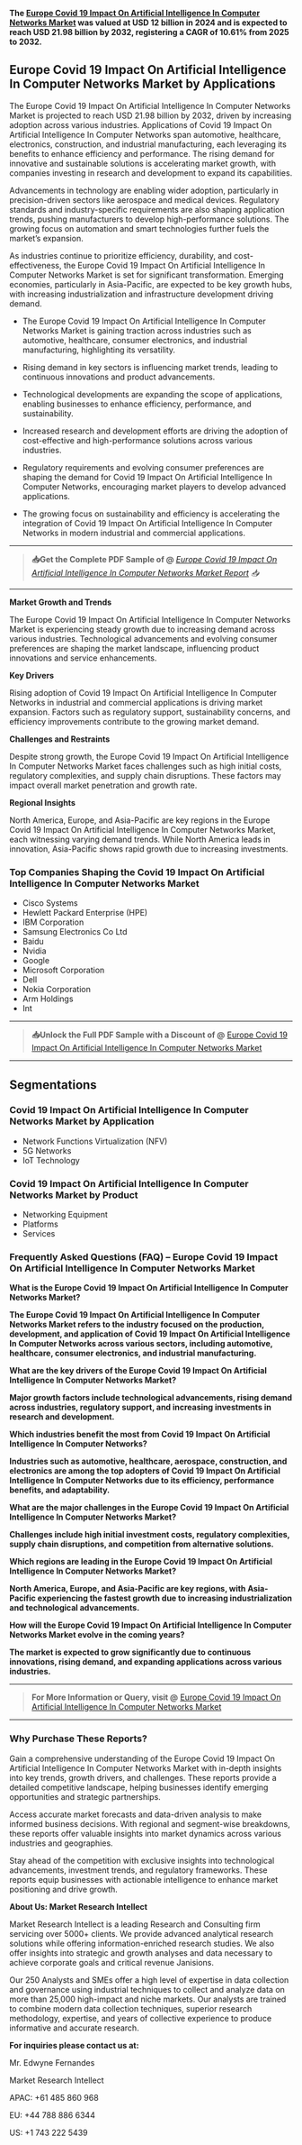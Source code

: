 <p><strong>The <a href="https://www.marketresearchintellect.com/download-sample/?rid=546049&amp;utm_source=Pulse-April-Europe&amp;utm_medium=852">Europe Covid 19 Impact On Artificial Intelligence In Computer Networks Market</a> was valued at USD 12 billion in 2024 and is expected to reach USD 21.98 billion by 2032, registering a CAGR of 10.61% from 2025 to 2032.</strong></p><h2>Europe Covid 19 Impact On Artificial Intelligence In Computer Networks Market by Applications&nbsp;</h2><p><p>The Europe Covid 19 Impact On Artificial Intelligence In Computer Networks Market is projected to reach USD 21.98 billion by 2032, driven by increasing adoption across various industries. Applications of Covid 19 Impact On Artificial Intelligence In Computer Networks span automotive, healthcare, electronics, construction, and industrial manufacturing, each leveraging its benefits to enhance efficiency and performance. The rising demand for innovative and sustainable solutions is accelerating market growth, with companies investing in research and development to expand its capabilities.</p><p>Advancements in technology are enabling wider adoption, particularly in precision-driven sectors like aerospace and medical devices. Regulatory standards and industry-specific requirements are also shaping application trends, pushing manufacturers to develop high-performance solutions. The growing focus on automation and smart technologies further fuels the market&rsquo;s expansion.</p><p>As industries continue to prioritize efficiency, durability, and cost-effectiveness, the Europe Covid 19 Impact On Artificial Intelligence In Computer Networks Market is set for significant transformation. Emerging economies, particularly in Asia-Pacific, are expected to be key growth hubs, with increasing industrialization and infrastructure development driving demand.</p></p><ul><li><p>The Europe Covid 19 Impact On Artificial Intelligence In Computer Networks Market is gaining traction across industries such as automotive, healthcare, consumer electronics, and industrial manufacturing, highlighting its versatility.</p></li><li><p>Rising demand in key sectors is influencing market trends, leading to continuous innovations and product advancements.</p></li><li><p>Technological developments are expanding the scope of applications, enabling businesses to enhance efficiency, performance, and sustainability.</p></li><li><p>Increased research and development efforts are driving the adoption of cost-effective and high-performance solutions across various industries.</p></li><li><p>Regulatory requirements and evolving consumer preferences are shaping the demand for Covid 19 Impact On Artificial Intelligence In Computer Networks, encouraging market players to develop advanced applications.</p></li><li><p>The growing focus on sustainability and efficiency is accelerating the integration of Covid 19 Impact On Artificial Intelligence In Computer Networks in modern industrial and commercial applications.</p></li></ul><hr /><blockquote><p><strong><span class="font-[700]">📥Get the Complete PDF Sample of @ </span></strong><em><span class="font-[700]"><a href="https://www.marketresearchintellect.com/download-sample/?rid=546049&amp;utm_source=Pulse-April-Europe&amp;utm_medium=852" target="_blank" data-tracking-control-name="article-ssr-frontend-pulse_little-text-block" data-tracking-will-navigate="" data-test-link="">Europe Covid 19 Impact On Artificial Intelligence In Computer Networks Market Report</a>&nbsp;📥</span></em></p></blockquote><hr /><p class="" data-start="77" data-end="360"><strong data-start="77" data-end="105">Market Growth and Trends</strong></p><p class="" data-start="77" data-end="360">The Europe Covid 19 Impact On Artificial Intelligence In Computer Networks Market is experiencing steady growth due to increasing demand across various industries. Technological advancements and evolving consumer preferences are shaping the market landscape, influencing product innovations and service enhancements.</p><p class="" data-start="362" data-end="606"><strong data-start="362" data-end="377">Key Drivers</strong></p><p class="" data-start="362" data-end="606">Rising adoption of Covid 19 Impact On Artificial Intelligence In Computer Networks in industrial and commercial applications is driving market expansion. Factors such as regulatory support, sustainability concerns, and efficiency improvements contribute to the growing market demand.</p><p class="" data-start="608" data-end="849"><strong data-start="608" data-end="637">Challenges and Restraints</strong></p><p class="" data-start="608" data-end="849">Despite strong growth, the Europe Covid 19 Impact On Artificial Intelligence In Computer Networks Market faces challenges such as high initial costs, regulatory complexities, and supply chain disruptions. These factors may impact overall market penetration and growth rate.</p><p class="" data-start="851" data-end="1095"><strong data-start="851" data-end="872">Regional Insights</strong></p><p class="" data-start="851" data-end="1095">North America, Europe, and Asia-Pacific are key regions in the Europe Covid 19 Impact On Artificial Intelligence In Computer Networks Market, each witnessing varying demand trends. While North America leads in innovation, Asia-Pacific shows rapid growth due to increasing investments.</p><p><h3>Top Companies Shaping the Covid 19 Impact On Artificial Intelligence In Computer Networks Market </h3><ul><li>Cisco Systems</li><li>Hewlett Packard Enterprise (HPE)</li><li>IBM Corporation</li><li>Samsung Electronics Co Ltd</li><li>Baidu</li><li>Nvidia</li><li>Google</li><li>Microsoft Corporation</li><li>Dell</li><li>Nokia Corporation</li><li>Arm Holdings</li><li>Int</li></ul></p><hr /><blockquote><p><strong>📥Unlock the Full PDF Sample with a Discount of @</strong> <a href="https://www.marketresearchintellect.com/ask-for-discount/?rid=546049&amp;utm_source=Pulse-April-Europe&amp;utm_medium=852">Europe Covid 19 Impact On Artificial Intelligence In Computer Networks Market</a></p></blockquote><hr /><p><h2>Segmentations</h2><h3>Covid 19 Impact On Artificial Intelligence In Computer Networks Market by Application</h3><ul><li>Network Functions Virtualization (NFV)</li><li>5G Networks</li><li>IoT Technology</li></ul><h3>Covid 19 Impact On Artificial Intelligence In Computer Networks Market by Product</h3><ul><li>Networking Equipment</li><li>Platforms</li><li>Services</li></ul></p><h3><strong>Frequently Asked Questions (FAQ) &ndash; Europe Covid 19 Impact On Artificial Intelligence In Computer Networks Market</strong></h3><p><strong>What is the Europe Covid 19 Impact On Artificial Intelligence In Computer Networks Market?</strong></p><p><strong>The Europe Covid 19 Impact On Artificial Intelligence In Computer Networks Market refers to the industry focused on the production, development, and application of Covid 19 Impact On Artificial Intelligence In Computer Networks across various sectors, including automotive, healthcare, consumer electronics, and industrial manufacturing.</strong></p><p><strong>What are the key drivers of the Europe Covid 19 Impact On Artificial Intelligence In Computer Networks Market?</strong></p><p><strong>Major growth factors include technological advancements, rising demand across industries, regulatory support, and increasing investments in research and development.</strong></p><p><strong>Which industries benefit the most from Covid 19 Impact On Artificial Intelligence In Computer Networks?</strong></p><p><strong>Industries such as automotive, healthcare, aerospace, construction, and electronics are among the top adopters of Covid 19 Impact On Artificial Intelligence In Computer Networks due to its efficiency, performance benefits, and adaptability.</strong></p><p><strong>What are the major challenges in the Europe Covid 19 Impact On Artificial Intelligence In Computer Networks Market?</strong></p><p><strong>Challenges include high initial investment costs, regulatory complexities, supply chain disruptions, and competition from alternative solutions.</strong></p><p><strong>Which regions are leading in the Europe Covid 19 Impact On Artificial Intelligence In Computer Networks Market?</strong></p><p><strong>North America, Europe, and Asia-Pacific are key regions, with Asia-Pacific experiencing the fastest growth due to increasing industrialization and technological advancements.</strong></p><p><strong>How will the Europe Covid 19 Impact On Artificial Intelligence In Computer Networks Market evolve in the coming years?</strong></p><p><strong>The market is expected to grow significantly due to continuous innovations, rising demand, and expanding applications across various industries.</strong></p><hr /><blockquote><p><span class="font-[700]"><strong>For More Information or Query, visit&nbsp;@</strong>&nbsp;</span><span class="font-[700]"><a href="https://www.marketresearchintellect.com/product/covid-19-impact-on-artificial-intelligence-in-computer-networks-market-size-forecast/?utm_source=Linkedin&utm_medium=852" target="_blank" data-tracking-control-name="article-ssr-frontend-pulse_little-text-block" data-tracking-will-navigate="" data-test-link="">Europe Covid 19 Impact On Artificial Intelligence In Computer Networks Market</a></span></p></blockquote><hr /><h3><strong data-start="0" data-end="31">Why Purchase These Reports?</strong></h3><p class="" data-start="35" data-end="297">Gain a comprehensive understanding of the Europe Covid 19 Impact On Artificial Intelligence In Computer Networks Market with in-depth insights into key trends, growth drivers, and challenges. These reports provide a detailed competitive landscape, helping businesses identify emerging opportunities and strategic partnerships.</p><p class="" data-start="299" data-end="540">Access accurate market forecasts and data-driven analysis to make informed business decisions. With regional and segment-wise breakdowns, these reports offer valuable insights into market dynamics across various industries and geographies.</p><p class="" data-start="542" data-end="784">Stay ahead of the competition with exclusive insights into technological advancements, investment trends, and regulatory frameworks. These reports equip businesses with actionable intelligence to enhance market positioning and drive growth.</p><p><strong><span class="font-[700]">About Us: Market Research Intellect</span></strong></p><p><span class="">Market Research Intellect is a leading Research and Consulting firm servicing over 5000+ clients. We provide advanced analytical research solutions while offering information-enriched research studies.&nbsp;</span>We also offer insights into strategic and growth analyses and data necessary to achieve corporate goals and critical revenue Janisions.</p><p><span class="">Our 250 Analysts and SMEs offer a high level of expertise in data collection and governance using industrial techniques to collect and analyze data on more than 25,000 high-impact and niche markets. Our analysts are trained to combine modern data collection techniques, superior research methodology, expertise, and years of collective experience to produce informative and accurate research.</span></p><p><strong>For inquiries please contact us at:</strong></p><p>Mr. Edwyne Fernandes</p><p>Market Research Intellect</p><p>APAC: +61 485 860 968</p><p>EU: +44 788 886 6344</p><p>US: +1 743 222 5439</p>